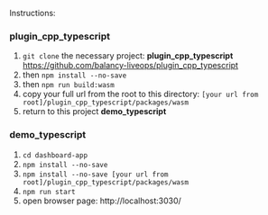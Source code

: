 Instructions:

### plugin_cpp_typescript
1) `git clone` the necessary project: **plugin_cpp_typescript** https://github.com/balancy-liveops/plugin_cpp_typescript
2) then `npm install --no-save`
3) then `npm run build:wasm`
4) copy your full url from the root to this directory: `[your url from root]/plugin_cpp_typescript/packages/wasm`
5) return to this project **demo_typescript** 

### demo_typescript
1) `cd dashboard-app`
2) `npm install --no-save`
3) `npm install --no-save [your url from root]/plugin_cpp_typescript/packages/wasm`
4) `npm run start`
5) open browser page: http://localhost:3030/
